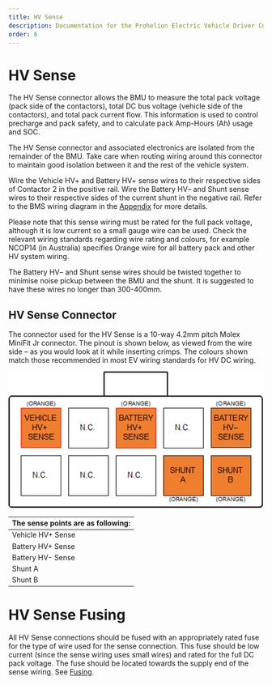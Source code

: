 ```yaml
---
title: HV Sense
description: Documentation for the Prohelion Electric Vehicle Driver Controls
order: 6
---
```


# HV Sense

The HV Sense connector allows the BMU to measure the total pack voltage (pack side of the contactors), total DC bus voltage (vehicle side of the contactors), and total pack current flow.  This information is used to control precharge and pack safety, and to calculate pack Amp-Hours (Ah) usage and SOC. 

The HV Sense connector and associated electronics are isolated from the remainder of the BMU.  Take care when routing wiring around this connector to maintain good isolation between it and the rest of the vehicle system. 

Wire the Vehicle HV+ and Battery HV+ sense wires to their respective sides of Contactor 2 in the positive rail.  Wire the Battery HV– and Shunt sense wires to their respective sides of the current shunt in the negative rail.  Refer to the BMS wiring diagram in the [Appendix](99_Appendix.md) for more details.   

Please note that this sense wiring must be rated for the full pack voltage, although it is low current so a small gauge wire can be used.  Check the relevant wiring standards regarding wire rating and colours, for example NCOP14 (in Australia) specifies Orange wire for all battery pack and other HV system wiring. 

The Battery HV– and Shunt sense wires should be twisted together to minimise noise pickup between the BMU and the shunt.  It is suggested to have these wires no longer than 300-400mm. 

## HV Sense Connector

The connector used for the HV Sense is a 10-way 4.2mm pitch Molex MiniFit Jr connector.  The pinout is shown below, as viewed from the wire side – as you would look at it while inserting crimps.  The colours shown match those recommended in most EV wiring standards for HV DC wiring. 

![HV Sense Connector](images/HV_Sense_Connector.png)

| The sense points are as following:                 
|----------------------------------------------------|
| Vehicle HV+ Sense  | Vehicle side of Contractor 2  | 
| Battery HV+ Sense | Battery side of Contractor 2   |
| Battery HV- Sense   | Battery side of 25mV Shunt   |             
| Shunt A   | Vehicle side of 25mV Shunt             |          
| Shunt B | Battery side of 25mV Shunt               |       

# HV Sense Fusing 

All HV Sense connections should be fused with an appropriately rated fuse for the type of wire used for the sense connection.  This fuse should be low current (since the sense wiring uses small wires) and rated for the full DC pack voltage.  The fuse should be located towards the supply end of the sense wiring. See [Fusing](60_Fusing.md). 



